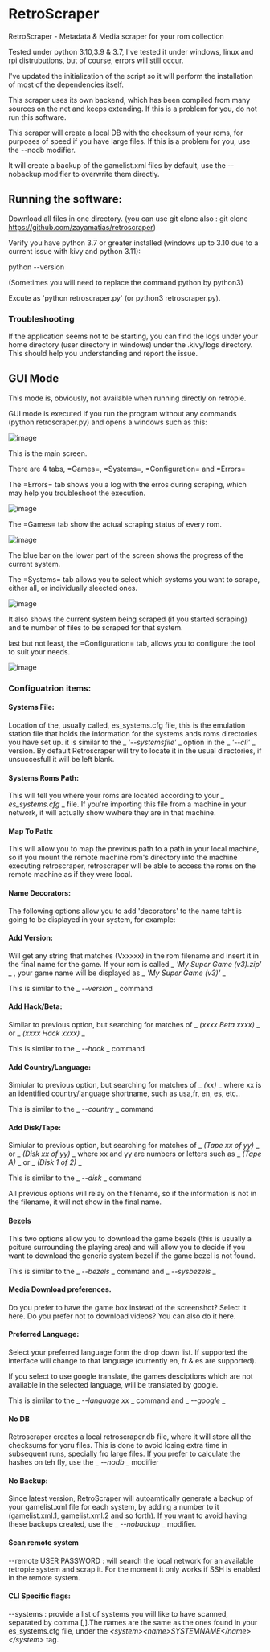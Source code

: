 # RetroScraper
RetroScraper - Metadata &amp; Media scraper for your rom collection 

Tested under python 3.10,3.9 & 3.7, I've tested it under windows, linux and rpi distrubutions, but of course, errors will still occur.

I've updated the initialization of the script so it will perform the installation of most of the dependencies itself.

This scraper uses its own backend, which has been compiled from many sources on the net and keeps extending. If this is a problem for you, do not run this software.

This scraper will create a local DB with the checksum of your roms, for purposes of speed if you have large files. If this is a problem for you, use the --nodb modifier.

It will create a backup of the gamelist.xml files by default, use the --nobackup modifier to overwrite them directly.

## Running the software:

Download all files in one directory. (you can use git clone also :  git clone https://github.com/zayamatias/retroscraper)

Verify you have python 3.7 or greater installed (windows up to 3.10 due to a current issue with kivy and python 3.11):

python --version

(Sometimes you will need to replace the command python by python3)

Excute as 'python retroscraper.py' (or python3 retroscraper.py). 

### Troubleshooting

If the application seems not to be starting, you can find the logs under your home directory (user directory in windows) under the .kivy/logs directory. This should help you understanding and report the issue.

## GUI Mode

This mode is, obviously, not available when running directly on retropie.

GUI mode is executed if you run the program without any commands (python retroscraper.py) and opens a windows such as this:

![image](https://user-images.githubusercontent.com/32246591/162161430-0f74ff42-00d2-4e27-82df-4fa56c3a0bee.png)

This is the main screen. 

There are 4 tabs, =Games=, =Systems=, =Configuration= and =Errors=

The =Errors= tab shows you a log with the erros during scraping, which may help you troubleshoot the execution.

![image](https://user-images.githubusercontent.com/32246591/162163083-8b0f0da6-b30d-4988-aed4-862015e0dfd8.png)

The =Games= tab show the actual scraping status of every rom.

![image](https://user-images.githubusercontent.com/32246591/162163298-8414220d-5299-4ad6-852c-897c9ca92063.png)

The blue bar on the lower part of the screen shows the progress of the current system.

The =Systems= tab allows you to select which systems you want to scrape, either all, or individually sleected ones.

![image](https://user-images.githubusercontent.com/32246591/162163527-4171a0db-523d-4c71-86ab-d4f421358313.png)

It also shows the current system being scraped (if you started scraping) and te number of files to be scraped for that system.

last but not least, the =Configuration= tab, allows you to configure the tool to suit your needs.

![image](https://user-images.githubusercontent.com/32246591/162164152-a4cfd3bf-bdf8-4005-bcf0-132c5f2a9eb7.png)

### Configuatrion items:

#### Systems File: 

Location of the, usually called, es_systems.cfg file, this is the emulation station file that holds the information for the systems ands roms directories you have set up. it is similar to the _ _'--systemsfile'_ _ option in the _ _'--cli'_ _ version. By default Retroscraper will try to locate it in the usual directories, if unsuccesfull it will be left blank.

#### Systems Roms Path:

This will tell you where your roms are located according to your _ _es_systems.cfg_ _ file. If you're importing this file from a machine in your network, it will actually show wwhere they are in that machine.

#### Map To Path:

This will allow you to map the previous path to a path in your local machine, so if you mount the remote machine rom's directory into the machine executing retroscraper, retroscraper will be able to access the roms on the remote machine as if they were local.

#### Name Decorators:

The following options allow you to add 'decorators' to the name taht is going to be displayed in your system, for example:

#### Add Version: 

Will get any string that matches (Vxxxxx) in the rom filename and insert it in the final name for the game. If your rom is called _ _'My Super Game (v3).zip'_ _ , your game name will be displayed as _ _'My Super Game (v3)'_ _ 

This is similar to the _ _--version_ _ command

#### Add Hack/Beta:

Similar to previous option, but searching for matches of _ _(xxxx Beta xxxx)_ _ or _ _(xxxx Hack xxxx)_ _

This is similar to the _ _--hack_ _ command

#### Add Country/Language:

Simiular to previous option, but searching for matches of _ _(xx)_ _ where xx is an identified country/language shortname, such as usa,fr, en, es, etc..

This is similar to the _ _--country_ _ command

#### Add Disk/Tape:

Simiular to previous option, but searching for matches of _ _(Tape xx of yy)_ _ or _ _(Disk xx of yy)_ _ where xx and yy are numbers or letters such as _ _(Tape A)_ _ or _ _(Disk 1 of 2)_ _

This is similar to the _ _--disk_ _ command

All previous options will relay on the filename, so if the information is not in the filename, it will not show in the final name.

#### Bezels

This two options allow you to download the game bezels (this is usually a pciture surrounding the playing area) and will allow you to decide if you want to download the generic system bezel if the game bezel is not found.

This is similar to the _ _--bezels_ _ command and _ _--sysbezels_ _

#### Media Download preferences.

Do you prefer to have the game box instead of the screenshot? Select it here. Do you prefer not to download videos? You can also do it here.

#### Preferred Language:

Select your preferred language form the drop down list. If supported the interface will change to that language (currently en, fr & es are supported).

If you select to use google translate, the games desciptions which are not available in the selected language, will be translated by google.

This is similar to the _ _--language xx_ _ command and _ _--google_ _

#### No DB

Retroscraper creates a local retroscraper.db file, where it will store all the checksums for yoru files. This is done to avoid losing extra time in subsequent runs, specially fro large files. If you prefer to calculate the hashes on teh fly, use the _ _--nodb_ _ modifier

#### No Backup:

Since latest version, RetroScraper will autoamtically generate a backup of your gamelist.xml file for each system, by adding a number to it (gamelist.xml.1, gamelist.xml.2 and so forth). If you want to avoid having these backups created, use the _ _--nobackup_ _ modifier.

#### Scan remote system

--remote USER PASSWORD : will search the local network for an available retropie system and scrap it. For the moment it only works if SSH is enabled in the remote system.

#### CLI Specific flags:

--systems : provide a list of systems you will like to have scanned, separated by comma [_,_].The names are the same as the ones found in your es_systems.cfg file, under the _\<system\>\<name\>SYSTEMNAME\</name\>\</system\>_ tag.


